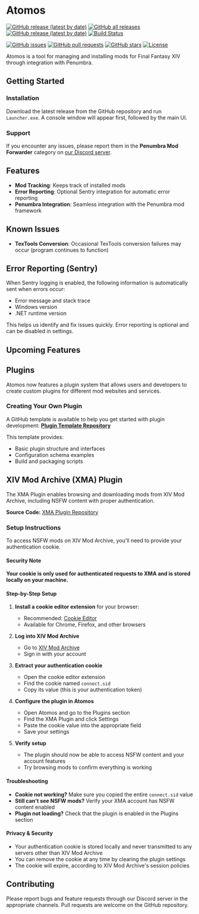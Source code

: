 # Atomos

[![GitHub release (latest by date)](https://img.shields.io/github/v/release/CouncilOfTsukuyomi/Atomos)](https://github.com/CouncilOfTsukuyomi/Atomos/releases)
[![GitHub all releases](https://img.shields.io/github/downloads/CouncilOfTsukuyomi/Atomos/total)](https://github.com/CouncilOfTsukuyomi/Atomos/releases)
[![GitHub release (latest by date)](https://img.shields.io/github/downloads/CouncilOfTsukuyomi/Atomos/latest/total)](https://github.com/CouncilOfTsukuyomi/Atomos/releases/latest)
[![Build Status](https://img.shields.io/github/actions/workflow/status/CouncilOfTsukuyomi/Atomos/release.yml?branch=main)](https://github.com/CouncilOfTsukuyomi/Atomos/actions)

[![GitHub issues](https://img.shields.io/github/issues/CouncilOfTsukuyomi/Atomos)](https://github.com/CouncilOfTsukuyomi/Atomos/issues)
[![GitHub pull requests](https://img.shields.io/github/issues-pr/CouncilOfTsukuyomi/Atomos)](https://github.com/CouncilOfTsukuyomi/Atomos/pulls)
[![GitHub stars](https://img.shields.io/github/stars/CouncilOfTsukuyomi/Atomos?style=social)](https://github.com/CouncilOfTsukuyomi/Atomos/stargazers)
[![License](https://img.shields.io/github/license/CouncilOfTsukuyomi/Atomos)](https://github.com/CouncilOfTsukuyomi/Atomos/blob/main/LICENSE)

Atomos is a tool for managing and installing mods for Final Fantasy XIV through integration with Penumbra.

## Getting Started

### Installation

Download the latest release from the GitHub repository and run `Launcher.exe`. A console window will appear first, followed by the main UI.

### Support

If you encounter any issues, please report them in the **Penumbra Mod Forwarder** category on [our Discord server](https://discord.gg/rtGXwMn7pX).

## Features

- **Mod Tracking**: Keeps track of installed mods
- **Error Reporting**: Optional Sentry integration for automatic error reporting
- **Penumbra Integration**: Seamless integration with the Penumbra mod framework

## Known Issues

- **TexTools Conversion**: Occasional TexTools conversion failures may occur (program continues to function)

## Error Reporting (Sentry)

When Sentry logging is enabled, the following information is automatically sent when errors occur:
- Error message and stack trace
- Windows version
- .NET runtime version

This helps us identify and fix issues quickly. Error reporting is optional and can be disabled in settings.

## Upcoming Features


## Plugins

Atomos now features a plugin system that allows users and developers to create custom plugins for different mod websites and services.

### Creating Your Own Plugin

A GitHub template is available to help you get started with plugin development:
**[Plugin Template Repository](https://github.com/CouncilOfTsukuyomi/PluginTemplate)**

This template provides:
- Basic plugin structure and interfaces
- Configuration schema examples
- Build and packaging scripts

## XIV Mod Archive (XMA) Plugin

The XMA Plugin enables browsing and downloading mods from XIV Mod Archive,
including NSFW content with proper authentication.

**Source Code:** [XMA Plugin Repository](https://github.com/CouncilOfTsukuyomi/XMA-Plugin)

### Setup Instructions

To access NSFW mods on XIV Mod Archive, you'll need to provide your authentication cookie.

#### Security Note
**Your cookie is only used for authenticated requests to XMA and is stored locally on your machine.**

#### Step-by-Step Setup

1. **Install a cookie editor extension** for your browser:
    - Recommended: [Cookie Editor](https://cookie-editor.com/)
    - Available for Chrome, Firefox, and other browsers

2. **Log into XIV Mod Archive**
    - Go to [XIV Mod Archive](https://www.xivmodarchive.com)
    - Sign in with your account

3. **Extract your authentication cookie**
    - Open the cookie editor extension
    - Find the cookie named `connect.sid`
    - Copy its value (this is your authentication token)

4. **Configure the plugin in Atomos**
    - Open Atomos and go to the Plugins section
    - Find the XMA Plugin and click Settings
    - Paste the cookie value into the appropriate field
    - Save your settings

5. **Verify setup**
    - The plugin should now be able to access NSFW content and your account features
    - Try browsing mods to confirm everything is working

#### Troubleshooting

- **Cookie not working?** Make sure you copied the entire `connect.sid` value
- **Still can't see NSFW mods?** Verify your XMA account has NSFW content enabled
- **Plugin not loading?** Check that the plugin is enabled in the Plugins section

#### Privacy & Security

- Your authentication cookie is stored locally and never transmitted to any servers other than XIV Mod Archive
- You can remove the cookie at any time by clearing the plugin settings
- The cookie will expire, according to XIV Mod Archive's session policies

## Contributing

Please report bugs and feature requests through our Discord server in the appropriate channels. Pull requests are welcome on the GitHub repository.